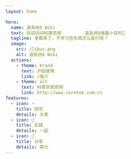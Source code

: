 ```yaml
---
layout: home

hero:
  name: 道系统6 Wiki
  text: 欢迎访问科银京成         道系统6维基小百科💯
  tagline: 来都来了，不学习些东西怎么能行呢？
  image:
    src: /libuv.png
    alt: 道系统6 Wiki
  actions:
    - theme: brand
      text: 开始使用
      link: /简介
    - theme: alt
      text: 科银京成官网
      link: http://www.coretek.com.cn
features:   
  - icon: ⚡️
    title: 研究
    details: 大家
  - icon: 🖖
    title: 实践
    details: 一起
  - icon: 📡
    title: 分享
    details: 努力
---
```


